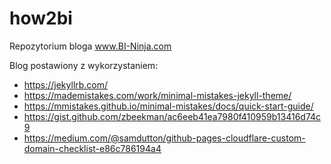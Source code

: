 # how2bi

Repozytorium bloga www.BI-Ninja.com

Blog postawiony z wykorzystaniem:
- https://jekyllrb.com/
- https://mademistakes.com/work/minimal-mistakes-jekyll-theme/
- https://mmistakes.github.io/minimal-mistakes/docs/quick-start-guide/
- https://gist.github.com/zbeekman/ac6eeb41ea7980f410959b13416d74c9
- https://medium.com/@samdutton/github-pages-cloudflare-custom-domain-checklist-e86c786194a4
